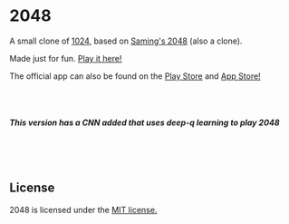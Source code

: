 # 2048
A small clone of [1024](https://play.google.com/store/apps/details?id=com.veewo.a1024), based on [Saming's 2048](http://saming.fr/p/2048/) (also a clone).

Made just for fun. [Play it here!](http://gabrielecirulli.github.io/2048/)

The official app can also be found on the [Play Store](https://play.google.com/store/apps/details?id=com.gabrielecirulli.app2048) and [App Store!](https://itunes.apple.com/us/app/2048-by-gabriele-cirulli/id868076805)

<br><br><br>
***This version has a CNN added that uses deep-q learning to play 2048***

<br><br><br>


## License
2048 is licensed under the [MIT license.](https://github.com/gabrielecirulli/2048/blob/master/LICENSE.txt)

